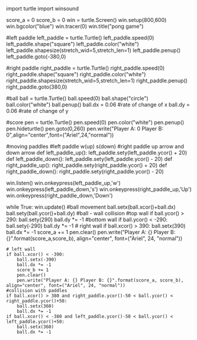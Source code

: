import turtle
import winsound

score_a = 0
score_b = 0
win = turtle.Screen()
win.setup(800,600)
win.bgcolor("blue")
win.tracer(0)
win.title("pong game")

#left paddle
left_paddle = turtle.Turtle()
left_paddle.speed(0)
left_paddle.shape("square")
left_paddle.color("white")
left_paddle.shapesize(stretch_wid=5,stretch_len=1)
left_paddle.penup()
left_paddle.goto(-380,0)

#right paddle
right_paddle = turtle.Turtle()
right_paddle.speed(0)
right_paddle.shape("square")
right_paddle.color("white")
right_paddle.shapesize(stretch_wid=5,stretch_len=1)
right_paddle.penup()
right_paddle.goto(380,0)

#ball
ball = turtle.Turtle()
ball.speed(0)
ball.shape("circle")
ball.color("white")
ball.penup()
ball.dx = 0.06 #rate of change of x
ball.dy = 0.06 #rate of change of y

#score
pen = turtle.Turtle()
pen.speed(0)
pen.color("white")
pen.penup()
pen.hideturtle()
pen.goto(0,260)
pen.write("Player A: 0 Player B: 0",align="center",font=("Ariel",24,"normal"))

#moving paddles
#left paddle w(up) s(down)
#right paddle up arrow and down arrow
def left_paddle_up():
    left_paddle.sety(left_paddle.ycor() + 20)
def left_paddle_down():
    left_paddle.sety(left_paddle.ycor() - 20)
def right_paddle_up():
    right_paddle.sety(right_paddle.ycor() + 20)
def right_paddle_down():
    right_paddle.sety(right_paddle.ycor() - 20)



win.listen()
win.onkeypress(left_paddle_up,'w')
win.onkeypress(left_paddle_down,'s')
win.onkeypress(right_paddle_up,'Up')
win.onkeypress(right_paddle_down,'Down')

while True:
    win.update()
    #ball movement
    ball.setx(ball.xcor()+ball.dx)
    ball.sety(ball.ycor()+ball.dy)
    #ball - wall collision
    #top wall
    if ball.ycor() > 290:
        ball.sety(290)
        ball.dy *= -1
    #bottom wall
    if ball.ycor() < -290:
        ball.sety(-290)
        ball.dy *= -1
    # right wall
    if ball.xcor() > 390:
        ball.setx(390)
        ball.dx *= -1
        score_a += 1
        pen.clear()
        pen.write("Player A: {} Player B: {}".format(score_a,score_b), align="center", font=("Ariel", 24, "normal"))

    # left wall
    if ball.xcor() < -390:
        ball.setx(-390)
        ball.dx *= -1
        score_b += 1
        pen.clear()
        pen.write("Player A: {} Player B: {}".format(score_a, score_b), align="center", font=("Ariel", 24, "normal"))
    #collision with paddles
    if ball.xcor() > 380 and right_paddle.ycor()-50 < ball.ycor() < right_paddle.ycor()+50:
        ball.setx(360)
        ball.dx *= -1
    if ball.xcor() < -380 and left_paddle.ycor()-50 < ball.ycor() < left_paddle.ycor()+50:
        ball.setx(360)
        ball.dx *= -1
